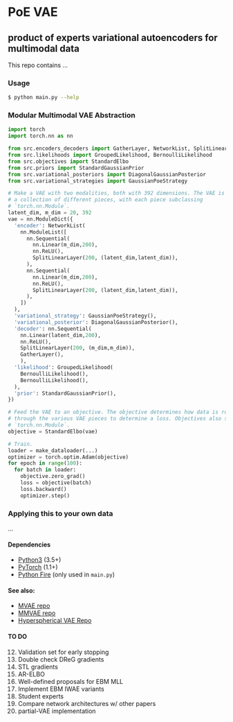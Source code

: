 # PoE VAE

## product of experts variational autoencoders for multimodal data


This repo contains ...


### Usage

```bash
$ python main.py --help
```


### Modular Multimodal VAE Abstraction

```python
import torch
import torch.nn as nn

from src.encoders_decoders import GatherLayer, NetworkList, SplitLinearLayer
from src.likelihoods import GroupedLikelihood, BernoulliLikelihood
from src.objectives import StandardElbo
from src.priors import StandardGaussianPrior
from src.variational_posteriors import DiagonalGaussianPosterior
from src.variational_strategies import GaussianPoeStrategy

# Make a VAE with two modalities, both with 392 dimensions. The VAE is simply
# a collection of different pieces, with each piece subclassing
# `torch.nn.Module`.
latent_dim, m_dim = 20, 392
vae = nn.ModuleDict({
  'encoder': NetworkList(
    nn.ModuleList([
      nn.Sequential(
        nn.Linear(m_dim,200),
        nn.ReLU(),
        SplitLinearLayer(200, (latent_dim,latent_dim)),
      ),
      nn.Sequential(
        nn.Linear(m_dim,200),
        nn.ReLU(),
        SplitLinearLayer(200, (latent_dim,latent_dim)),
      ),
    ])
  ),
  'variational_strategy': GaussianPoeStrategy(),
  'variational_posterior': DiagonalGaussianPosterior(),
  'decoder': nn.Sequential(
    nn.Linear(latent_dim,200),
    nn.ReLU(),
    SplitLinearLayer(200, (m_dim,m_dim)),
    GatherLayer(),
	),
  'likelihood': GroupedLikelihood(
    BernoulliLikelihood(),
    BernoulliLikelihood(),
  ),
  'prior': StandardGaussianPrior(),
})

# Feed the VAE to an objective. The objective determines how data is routed
# through the various VAE pieces to determine a loss. Objectives also subclass
# `torch.nn.Module`.
objective = StandardElbo(vae)

# Train.
loader = make_dataloader(...)
optimizer = torch.optim.Adam(objective)
for epoch in range(100):
  for batch in loader:
    objective.zero_grad()
    loss = objective(batch)
    loss.backward()
    optimizer.step()

```

### Applying this to your own data
...

#### Dependencies
* [Python3](https://www.python.org/) (3.5+)
* [PyTorch](https://pytorch.org) (1.1+)
* [Python Fire](https://github.com/google/python-fire) (only used in `main.py`)


#### See also:
* [MVAE repo](https://github.com/mhw32/multimodal-vae-public)
* [MMVAE repo](https://github.com/iffsid/mmvae)
* [Hyperspherical VAE Repo](https://github.com/nicola-decao/s-vae-pytorch)

#### TO DO

12. Validation set for early stopping
15. Double check DReG gradients
16. STL gradients
17. AR-ELBO
18. Well-defined proposals for EBM MLL
19. Implement EBM IWAE variants
20. Student experts
21. Compare network architectures w/ other papers
22. partial-VAE implementation
